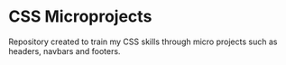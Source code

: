 # CSS Microprojects
 Repository created to train my CSS skills through micro projects such as headers, navbars and footers.

